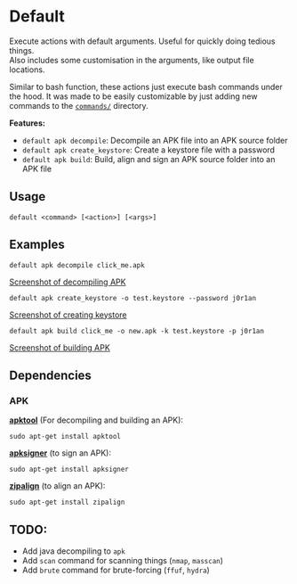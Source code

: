 # Default

Execute actions with default arguments. Useful for quickly doing tedious things.  
Also includes some customisation in the arguments, like output file locations. 

Similar to bash function, these actions just execute bash commands under the hood. It was made to be easily customizable by just adding new commands to the [`commands/`](commands/) directory.

**Features:**
* `default apk decompile`: Decompile an APK file into an APK source folder
* `default apk create_keystore`: Create a keystore file with a password
* `default apk build`: Build, align and sign an APK source folder into an APK file

## Usage

```Shell
default <command> [<action>] [<args>]
```

## Examples

```Shell
default apk decompile click_me.apk
```

[Screenshot of decompiling APK](https://user-images.githubusercontent.com/26067369/167902168-531e4494-14ef-4d09-888f-b431896d728e.png)

```Shell
default apk create_keystore -o test.keystore --password j0r1an
```

[Screenshot of creating keystore](https://user-images.githubusercontent.com/26067369/167902624-14f0c934-5ce1-46fa-b692-9272e8972277.png)

```Shell
default apk build click_me -o new.apk -k test.keystore -p j0r1an
```

[Screenshot of building APK](https://user-images.githubusercontent.com/26067369/167902777-01b8de55-e371-48d7-b304-5e031ee2a07c.png)

## Dependencies

### APK

[**apktool**](https://ibotpeaches.github.io/Apktool/) (For decompiling and building an APK):

```Shell
sudo apt-get install apktool
```

[**apksigner**](https://developer.android.com/studio/command-line/apksigner) (to sign an APK):

```Shell
sudo apt-get install apksigner
```

[**zipalign**](https://developer.android.com/studio/command-line/zipalign) (to align an APK):

```Shell
sudo apt-get install zipalign
```

## TODO:

* Add java decompiling to `apk`
* Add `scan` command for scanning things (`nmap`, `masscan`)
* Add `brute` command for brute-forcing (`ffuf`, `hydra`)
